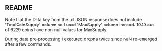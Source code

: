## README

Note that the Data key from the url JSON response does not include 'TotalCoinSupply' column so I used 'MaxSupply' column instead. 1949 out of 6229 coins have non-null values for MaxSupply.

During data pre-processing I executed dropna twice since NaN re-emerged after a few commands.